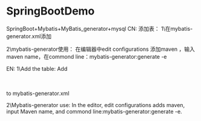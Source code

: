 # SpringBootDemo
SpringBoot+Mybatis+MyBatis_generator+mysql
CN:
添加表：
1\在mybatis-generator.xml添加 <table tableName="database_table_name" domainObjectName="Project_join_name"/>

2\mybatis-generator使用：
在编辑器中edit configurations 添加maven ，输入maven name，在commond line：mybatis-generator:generate -e

EN:
1\Add the table:
Add <table tableName= "database_table_name" domainObjectName= "Project_join_name" ></table> to mybatis-generator.xml

2\Mybatis-generator use:
In the editor, edit configurations adds maven, input Maven name, and commond line:mybatis-generator:generate -e.
